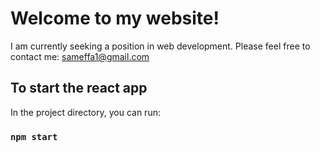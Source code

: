 # Welcome to my website!
I am currently seeking a position in web development. Please feel free to contact me: sameffa1@gmail.com


## To start the react app
In the project directory, you can run:

### `npm start`

